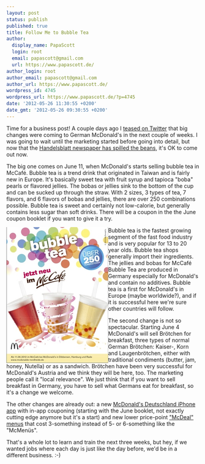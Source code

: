 ```yaml
---
layout: post
status: publish
published: true
title: Follow Me to Bubble Tea
author:
  display_name: PapaScott
  login: root
  email: papascott@gmail.com
  url: https://www.papascott.de/
author_login: root
author_email: papascott@gmail.com
author_url: https://www.papascott.de/
wordpress_id: 4745
wordpress_url: https://www.papascott.de/?p=4745
date: '2012-05-26 11:30:55 +0200'
date_gmt: '2012-05-26 09:30:55 +0200'
---
```

<p>Time for a business post! A couple days ago I <a href="https://twitter.com/papascott/status/204798796243283969" title="4 big changes coming to German McDonald's in the next 3 weeks! Never a dull day for us!">teased on Twitter</a> that big changes were coming to German McDonald's in the next couple of weeks. I was going to wait until the marketing started before going into detail, but now that the <a href="http://www.handelsblatt.com/unternehmen/handel-dienstleister/neuheiten-bei-der-fastfood-kette-bei-mcdonalds-perlt-es-bald-seite-all/6674690-all.html" title="Handelsblatt: Bei McDonald’s perlt es bald">Handelsblatt newspaper has spilled the beans</a>, it's OK to come out now.</p>
<p>The big one comes on June 11, when McDonald's starts selling bubble tea in McCafé. Bubble tea is a trend drink that originated in Taiwan and is fairly new in Europe. It's basically sweet tea with fruit syrup and tapioca "boba" pearls or flavored jellies. The bobas or jellies sink to the bottom of the cup and can be sucked up through the straw. With 2 sizes, 3 types of tea, 7 flavors, and 6 flavors of bobas and jellies, there are over 250 combinations possible. Bubble tea is sweet and certainly not low-calorie, but generally contains less sugar than soft drinks. There will be a coupon in the the June coupon booklet if you want to give it a try.</p>
<p><img src="/wordpress/wp-content/uploads/2012/05/Bubble-Tea-50.jpg"  alt="Bubble Tea"  border="0"  width="266"  height="354" align="left" />Bubble tea is the fastest growing segment of the fast food industry and is very popular for 13 to 20 year olds. Bubble tea shops generally import their ingredients. The jellies and bobas for McCafé Bubble Tea are produced in Germany especially for McDonald's and contain no additives. Bubble tea is a first for McDonald's in Europe (maybe worldwide?), and if it is successful here we're sure other countries will follow.</p>
<p>The second change is not so spectacular. Starting June 4 McDonald's will sell Brötchen for breakfast, three types of normal German Brötchen: Kaiser-, Korn and Laugenbrötchen, either with traditional condiments (butter, jam, honey, Nutella) or as a sandwich. Brötchen have been very successful for McDonald's Austria and we think they will be here, too. The marketing people call it "local relevance". We just think that if you want to sell breakfast in Germany, you have to sell what Germans eat for breakfast, so it's a change we welcome.</p>
<p>The other changes are already out: a new <a href="http://itunes.apple.com/de/app/mcdonalds-deutschland/id524943492">McDonald's Deutschland iPhone app</a> with in-app couponing (starting with the June booklet, not exactly cutting edge anymore but it's a start) and new lower price-point <a href="http://www.mcdonalds.de/produkte/mcdeal.html">"McDeal" menus</a> that cost 3-something instead of 5- or 6-something like the "McMenüs".</p>
<p>That's a whole lot to learn and train the next three weeks, but hey, if we wanted jobs where each day is just like the day before, we'd be in a different business. :-)</p>
